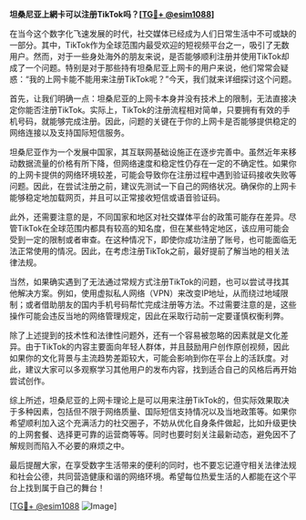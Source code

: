 **坦桑尼亚上網卡可以注册TikTok吗？[[TG💪+ @esim1088](https://t.me/s/esim1088)]**

在当今这个数字化飞速发展的时代，社交媒体已经成为人们日常生活中不可或缺的一部分。其中，TikTok作为全球范围内最受欢迎的短视频平台之一，吸引了无数用户。然而，对于一些身处海外的朋友来说，是否能够顺利注册并使用TikTok却成了一个问题。特别是对于那些持有坦桑尼亚上网卡的用户来说，他们常常会疑惑：“我的上网卡能不能用来注册TikTok呢？”今天，我们就来详细探讨这个问题。

首先，让我们明确一点：坦桑尼亚的上网卡本身并没有技术上的限制，无法直接决定你能否注册TikTok。实际上，TikTok的注册流程相对简单，只要拥有有效的手机号码，就能够完成注册。因此，问题的关键在于你的上网卡是否能够提供稳定的网络连接以及支持国际短信服务。

坦桑尼亚作为一个发展中国家，其互联网基础设施正在逐步完善中。虽然近年来移动数据流量的价格有所下降，但网络速度和稳定性仍存在一定的不确定性。如果你的上网卡提供的网络环境较差，可能会导致你在注册过程中遇到验证码接收失败等问题。因此，在尝试注册之前，建议先测试一下自己的网络状况。确保你的上网卡能够稳定地加载网页，并且可以正常接收短信或语音验证码。

此外，还需要注意的是，不同国家和地区对社交媒体平台的政策可能存在差异。尽管TikTok在全球范围内都具有较高的知名度，但在某些特定地区，该应用可能会受到一定的限制或者审查。在这种情况下，即使你成功注册了账号，也可能面临无法正常使用的情况。因此，在考虑注册TikTok之前，最好提前了解当地的相关法律法规。

当然，如果确实遇到了无法通过常规方式注册TikTok的问题，也可以尝试寻找其他解决方案。例如，使用虚拟私人网络（VPN）来改变IP地址，从而绕过地域限制；或者借助朋友的国内手机号码帮忙完成注册等方法。不过需要注意的是，这些操作可能会违反当地的网络管理规定，因此在采取行动前一定要谨慎权衡利弊。

除了上述提到的技术性和法律性问题外，还有一个容易被忽略的因素就是文化差异。由于TikTok的内容主要面向年轻人群体，并且鼓励用户创作原创视频，因此如果你的文化背景与主流趋势差距较大，可能会影响到你在平台上的活跃度。对此，建议大家可以多观察学习其他用户的发布内容，找到适合自己的风格后再开始尝试创作。

综上所述，坦桑尼亚的上网卡理论上是可以用来注册TikTok的，但实际效果取决于多种因素，包括但不限于网络质量、国际短信支持情况以及当地政策等。如果你希望顺利加入这个充满活力的社交圈子，不妨从优化自身条件做起，比如升级更快的上网套餐、选择更可靠的运营商等等。同时也要时刻关注最新动态，避免因不了解规则而陷入不必要的麻烦之中。

最后提醒大家，在享受数字生活带来的便利的同时，也不要忘记遵守相关法律法规和社会公德，共同营造健康和谐的网络环境。希望每位热爱生活的人都能在这个平台上找到属于自己的舞台！

[[TG💪+ @esim1088](https://t.me/s/esim1088) ![Image](https://i.postimg.cc/4NQfJmqS/Snipaste-2025-05-13-00-14-12.png)]